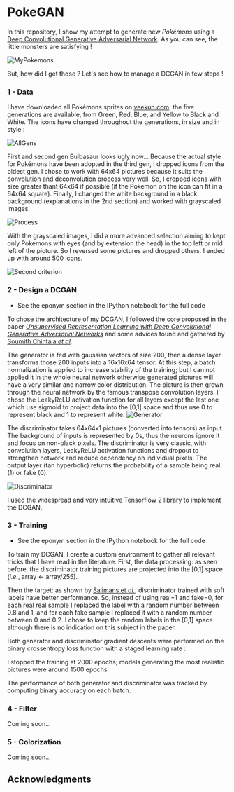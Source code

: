 # PokeGAN
In this repository, I show my attempt to generate new *Pokémons* using a [Deep Convolutional Generative Adversarial Network](https://arxiv.org/abs/1511.06434). 
As you can see, the little monsters are satisfying !

![MyPokemons](https://github.com/dechantoine/PokeGAN/blob/master/generated_samples.png)

But, how did I get those ? Let's see how to manage a DCGAN in few steps !


### 1 - Data

I have downloaded all Pokémons sprites on [veekun.com](https://veekun.com/dex/downloads): the five generations are available, from Green, Red, Blue, and Yellow to Black and White.
The icons have changed throughout the generations, in size and in style :

![AllGens](https://github.com/dechantoine/PokeGAN/blob/master/allgen.PNG)

First and second gen Bulbasaur looks ugly now... Because the actual style for Pokémons have been adopted in the third gen, I dropped icons from the oldest gen. I chose to work with 64x64 pictures because it suits the convolution and deconvolution process very well. So, I cropped icons with size greater thant 64x64 if possible (if the Pokemon on the icon can fit in a 64x64 square). Finally, I changed the white background in a black background (explanations in the 2nd section) and worked with grayscaled images.

![Process](https://github.com/dechantoine/PokeGAN/blob/master/process.PNG)

With the grayscaled images, I did a more advanced selection aiming to kept only Pokemons with eyes (and by extension the head) in the top left or mid left of the picture. So I reversed some pictures and dropped others. I ended up with around 500 icons.

![Second criterion](https://github.com/dechantoine/PokeGAN/blob/master/second_criterion.PNG)


### 2 - Design a DCGAN

- See the eponym section in the IPython notebook for the full code

To chose the architecture of my DCGAN, I followed the core proposed in the paper [*Unsupervised Representation Learning with Deep Convolutional Generative Adversarial Networks*](https://arxiv.org/abs/1511.06434) and some advices found and gathered by [Soumith Chintala *et al*](https://github.com/soumith/ganhacks).

The generator is fed with gaussian vectors of size 200, then a dense layer transforms those 200 inputs into a 16x16x64 tensor. At this step, a batch normalization is applied to increase stability of the training; but I can not applied it in the whole neural network otherwise generated pictures will have a very similar and narrow color distribution. The picture is then grown through the neural network by the famous transpose convolution layers. I chose the LeakyReLU activation function for all layers except the last one which use sigmoid to project data into the [0,1] space and thus use 0 to represent black and 1 to represent white. 
![Generator](https://github.com/dechantoine/PokeGAN/blob/master/generator.jpg)


The discriminator takes 64x64x1 pictures (converted into tensors) as input. The background of inputs is represented by 0s, thus the neurons ignore it and focus on non-black pixels. The discriminator is very classic, with convolution layers, LeakyReLU activation functions and dropout to strengthen network and reduce dependency on individual pixels. The output layer (tan hyperbolic) returns the probability of a sample being real (1) or fake (0).

![Discriminator](https://github.com/dechantoine/PokeGAN/blob/master/discriminator.jpg)

I used the widespread and very intuitive Tensorflow 2 library to implement the DCGAN.

### 3 - Training

- See the eponym section in the IPython notebook for the full code

To train my DCGAN, I create a custom environment to gather all relevant tricks that I have read in the literature. First, the data processing: as seen before, the discriminator training pictures are projected into the [0,1] space (*i.e.*, array <- array/255).

Then the target: as shown by [Salimans et *al.*](https://arxiv.org/abs/1606.03498), discriminator trained with soft labels have better performance. So, instead of using real=1 and fake=0, for each real real sample I replaced the label with a random number between 0.8 and 1, and for each fake sample I replaced it with a random number between 0 and 0.2. I chose to keep the random labels in the [0,1] space although there is no indication on this subject in the paper.

Both generator and discriminator gradient descents were performed on the binary crossentropy loss function with a staged learning rate :


I stopped the training at 2000 epochs; models generating the most realistic pictures were around 1500 epochs.

The performance of both generator and discriminator was tracked by computing binary accuracy on each batch.

### 4 - Filter

Coming soon...

### 5 - Colorization

Coming soon...

## Acknowledgments
